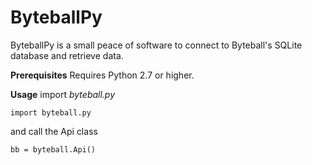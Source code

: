 # ByteballPy

ByteballPy is a small peace of software to connect to Byteball's SQLite database and retrieve data.

**Prerequisites**
Requires Python 2.7 or higher.

**Usage**
import *byteball.py*

```import byteball.py```

and call the Api class

```bb = byteball.Api()```
